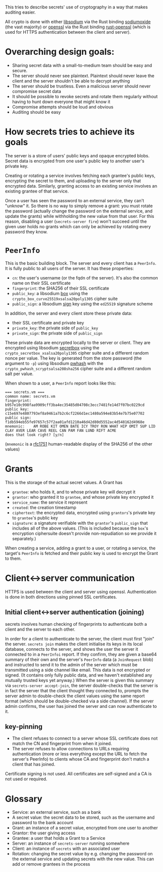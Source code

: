 This tries to describe secrets' use of cryptography in a way that makes auditing easier.

All crypto is done with either [libsodium](https://download.libsodium.org/doc/) via the Rust binding [sodiumoxide](https://github.com/dnaq/sodiumoxide) (the vast majority) or [openssl](https://www.openssl.org/) via the Rust binding [rust-openssl](https://github.com/sfackler/rust-openssl) (which is used for HTTPS authentication between the client and server).

# Overarching design goals:

* Sharing secret data with a small-to-medium team should be easy and secure.
* The server should never see plaintext. Plaintext should never leave the client and the server shouldn't be able to decrypt anything
* The server should be trustless. Even a malicious server should never compromise secret data
* It should be possible to revoke secrets and rotate them regularly without having to hunt down everyone that might know it
* Compromise attempts should be loud and obvious
* Auditing should be easy

# How secrets tries to achieve its goals

The server is a store of users' public keys and opaque encrypted blobs. Secret data is encrypted from one user's public key to another user's private key.

Creating or rotating a service involves fetching each grantee's public keys, encrypting the secret to them, and uploading to the server only that encrypted data. Similarly, granting access to an existing service involves an existing grantee of that service.

Once a user has seen the password to an external service, they can't "unknow" it. So there is no way to simply remove a grant: you must rotate the password (actually change the password on the external service, and update the grants) while withholding the new value from that user. For this reason, disabling a user (`secrets-server fire`) won't succeed until the given user holds no grants which can only be achieved by rotating every password they know.

# `PeerInfo`

This is the basic building block. The server and every client has a `PeerInfo`. It is fully public to all users of the server. It has these properties:

* `cn`: the user's username (or the fqdn of the server). It's also the common name on their SSL certificate
* `fingerprint`: the SHA256 of their SSL certificate
* `public_key`: a libsodium [box](https://download.libsodium.org/libsodium/content/public-key_cryptography/authenticated_encryption.html) using the  `crypto_box_curve25519xsalsa20poly1305` cipher suite
* `public_sign`: a libsodium [sign](https://download.libsodium.org/libsodium/content/public-key_cryptography/public-key_signatures.html) key using the `ed25519` signature scheme

In addition, the server and every client store these private data:

* their SSL certificate and private key
* `private_key`: the private side of `public_key`
* `private_sign`: the private side of `public_sign`

These private data are encrypted locally to the server or client. They are encrypted using libsodium [secretbox](https://download.libsodium.org/libsodium/content/secret-key_cryptography/authenticated_encryption.html) using the `crypto_secretbox_xsalsa20poly1305` cipher suite and a different random nonce per value. The key is generated from the store password (the argument to `-p`) using libsodium [pwhash](https://download.libsodium.org/libsodium/content/password_hashing/) with the `crypto_pwhash_scryptsalsa208sha256` cipher suite and a different random salt per value.

When shown to a user, a `PeerInfo` report looks like this:

```
=== secrets.vm ===
common name: secrets.vm
fingerprint: b957e10c998faa9909cff3ba4ec35485d04708c3ecc7481fe14d7f07bc0229cd
public key:  c15e697e4807793ef8a9461a7b2c6cf2266d1ec1480a594e83b54e7b75e07702
public sign: f1db594eb55fe97657c57f2aa01afd1210a46d42d80d5552ac4d548162d4968e
mnemonic:    AM ROBE KIT OMEN BATE ICY TROY RON WHAT HIP OMIT SUP LID CLAY AVER LEAR CAVE REEL CAN PAM FAN LUND RIFT ACME
does that look right? [y/n]
```

(`mnemonic` is a [rfc1751](https://tools.ietf.org/html/rfc1751) human-readable display of the SHA256 of the other values)

# Grants

This is the storage of the actual secret values. A Grant has

* `grantee`: who holds it, and to whose private key will decrypt it
* `grantor`: who granted it to `grantee`, and whose private key encrypted it
* `service_name`: the service it represent
* `created`: the creation timestamp
* `ciphertext`: the encrypted data, encrypted using `grantors`'s private key to `grantee`'s public key
* `signature`: a signature verifiable with the `grantor`'s `public_sign` that includes all of the above values. (This is included because the `box`'s encryption ciphersuite doesn't provide non-repudiation so we provide it separately.)

When creating a service, adding a grant to a user, or rotating a service, the target's `PeerInfo` is fetched and their public key is used to encrypt the Grant to them.

# Client<->server communication

HTTPS is used between the client and server using openssl. Authentication is done in both directions using pinned SSL certificates.

## Initial client<->server authentication (joining)

secrets involves human checking of fingerprints to authenticate both a client and the server to each other.

In order for a client to authenticate to the server, the client must first "join" the server. `secrets join` makes the client initialise its keys in its local database, connects to the server, and shows the user the server it connected to in a `PeerInfoi` report. If they confirm, they are given a base64 summary of their own and the server's `PeerInfo` data (a `JoinRequest` blob) and instructed to send it to the admin of the server which must be transmitted using a side channel like email. This data is not encrypted or signed. (It contains only fully public data, and we haven't established any mutually trusted keys yet anyway.) When the server is given this summary via `secrets-server accept-join`, the server double-checks that the server is in fact the server that the client thought they connected to, prompts the server admin to double-check the client values using the same report format (which should be double-checked via a side channel). If the server admin confirms, the user has joined the server and can now authenticate to it.

## key-pinning

* The client refuses to connect to a server whose SSL certificate does not match the CN and fingerprint from when it joined.
* The server refuses to allow connections to URLs requiring authentication (more or less everything except the URL to fetch the server's PeerInfo) to clients whose CA and fingerprint don't match a client that has joined.

Certificate signing is not used. All certificates are self-signed and a CA is not used or required.

# Glossary

* Service: an external service, such as a bank
* A secret value: the secret data to be stored, such as the username and password to the bank account
* Grant: an instance of a secret value, encrypted from one user to another
* Grantor: the user giving access
* Grantee: a user that holds a Grant to a Service
* Server: an instance of `secrets-server` running somewhere
* Client: an instance of `secrets` with an associated user
* Rotation: changing the secret value by e.g. changing the password on the external service and updating secrets with the new value. This can add or remove grantees in the process
